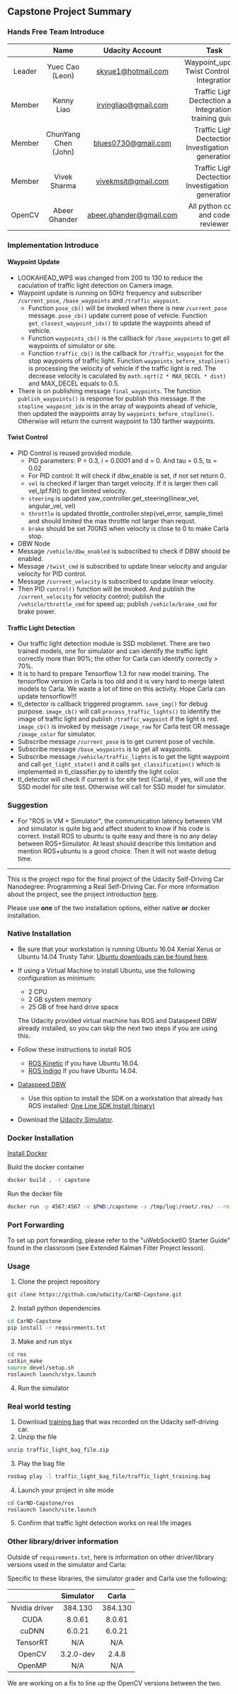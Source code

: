 ## Capstone Project Summary
### Hands Free Team Introduce
|       | Name   | Udacity Account | Task  |
| :----: | :-------:|:-------------:| :-----:|
| Leader | Yuec Cao (Leon) | skyue1@hotmail.com | Waypoint_update, Twist Control and Integration |
| Member | Kenny Liao | irvingliao@gmail.com | Traffic Light Dectection and Integration, training guide |
| Member | ChunYang Chen (John) | blues0730@gmail.com | Traffic Light Dectection Investigation and generation |
| Member | Vivek Sharma | vivekmsit@gmail.com | Traffic Light Dectection Investigation and generation | 
| OpenCV | Abeer Ghander | abeer.ghander@gmail.com | All python code and code reviewer |

### Implementation Introduce
#### Waypoint Update
 * LOOKAHEAD_WPS was changed from 200 to 130 to reduce the caculation of traffic light detection on Camera image.
 * Waypoint update is running on 50Hz frequency and subscriber `/current_pose`, `/base_waypoints` and `/traffic_waypoint`.
   * Function `pose_cb()` will be invoked when there is new `/current_pose` message. `pose_cb()` update current pose of vehicle. Function `get_closest_waypoint_idx()` to update the waypoints ahead of vehicle.
   * Function `waypoints_cb()` is the callback for `/base_waypoints` to get all waypoints of simulator or site. 
   * Function `traffic_cb()` is the callback for `/traffic_waypoint` for the stop waypoints of traffic light. Function `waypoints_before_stopline()` is processing the velocity of vehicle if the traffic light is red. The decrease velocity is caculated by `math.sqrt(2 * MAX_DECEL * dist)` and MAX_DECEL equals to 0.5. 
 * There is on publishing message `final_waypoints`. The function `publish_waypoints()` is response for publish this message. If the `stopline_waypoint_idx` is in the array of waypoints ahead of vehicle, then updated the waypoints array by `waypoints_before_stopline()`. Otherwise will return the current waypoint to 130 farther waypoints. 
#### Twist Control
 * PID Control is reused provided module.
   * PID parameters: P = 0.3, i = 0.0001 and d = 0. And tau = 0.5, ts = 0.02
   * For PID control: It will check if dbw_enable is set, if not set return 0. 
    * `vel` is checked if larger than target velocity. If it is larger then call vel_lpf.filt() to get limited velocity.
    * `steering` is updated yaw_controller.get_steering(linear_vel, angular_vel, vel)
    * `throttle` is updated throttle_controller.step(vel_error, sample_time) and should limited the max throttle not larger than requst.
    * `brake` should be set 700NS when velocity is close to 0 to make Carla stop.
 * DBW Node
  * Message `/vehicle/dbw_enabled` is subscribed to check if DBW should be enabled.
  * Message `/twist_cmd` is subscribed to update linear velocity and angular velocity for PID control.
  * Message `/current_velocity` is subscribed to update linear velocity.
  * Then PID `control()` function will be invoked. And publish the `/current_velocity` for velocity control; publish the `/vehicle/throttle_cmd` for speed up; publish `/vehicle/brake_cmd` for brake power.
#### Traffic Light Detection
 * Our traffic light detection module is SSD mobilenet. There are two trained models, one for simulator and can identify the traffic light correctly more than 90%; the other for Carla can identify correctly > 70%. 
 * It is to hard to prepare Tensorflow 1.3 for new model training. The tensorflow version in Carla is too old and it is very hard to merge latest models to Carla. We waste a lot of time on this activity. Hope Carla can update tensorflow!!!
 * tl_detector is callback triggered programm. `save_img()` for debug purpose. `image_cb()` will call `process_traffic_lights()` to identify the image of traffic light and publish `/traffic_waypoint` if the light is red. `image_cb()` is invoked by message `/image_raw` for Carla test OR message `/image_color` for simulator.
  * Subscribe message `/current_pose` is to get current pose of vechile. 
  * Subscribe message `/base_waypoints` is to get all waypoints.
  * Subscribe message `/vehicle/traffic_lights` is to get the light waypoint and call `get_light_state()` and it calls `get_classification()` which is implemented in tl_classifier.py to identify the light color.
  * tl_detector will check if current is for site test (Carla), if yes, will use the SSD model for site test. Otherwise will call for SSD model for simulator.
  
### Suggestion
 * For "ROS in VM + Simulator", the communication latency between VM and simulator is quite big and affect student to know if his code is correct. Install ROS to ubuntu is quite easy and there is no any delay between ROS+Simulator. At least should describe this limitation and mention ROS+ubuntu is a good choice. Then it will not waste debug time.

-------------------------------------------
This is the project repo for the final project of the Udacity Self-Driving Car Nanodegree: Programming a Real Self-Driving Car. For more information about the project, see the project introduction [here](https://classroom.udacity.com/nanodegrees/nd013/parts/6047fe34-d93c-4f50-8336-b70ef10cb4b2/modules/e1a23b06-329a-4684-a717-ad476f0d8dff/lessons/462c933d-9f24-42d3-8bdc-a08a5fc866e4/concepts/5ab4b122-83e6-436d-850f-9f4d26627fd9).

Please use **one** of the two installation options, either native **or** docker installation.

### Native Installation

* Be sure that your workstation is running Ubuntu 16.04 Xenial Xerus or Ubuntu 14.04 Trusty Tahir. [Ubuntu downloads can be found here](https://www.ubuntu.com/download/desktop).
* If using a Virtual Machine to install Ubuntu, use the following configuration as minimum:
  * 2 CPU
  * 2 GB system memory
  * 25 GB of free hard drive space

  The Udacity provided virtual machine has ROS and Dataspeed DBW already installed, so you can skip the next two steps if you are using this.

* Follow these instructions to install ROS
  * [ROS Kinetic](http://wiki.ros.org/kinetic/Installation/Ubuntu) if you have Ubuntu 16.04.
  * [ROS Indigo](http://wiki.ros.org/indigo/Installation/Ubuntu) if you have Ubuntu 14.04.
* [Dataspeed DBW](https://bitbucket.org/DataspeedInc/dbw_mkz_ros)
  * Use this option to install the SDK on a workstation that already has ROS installed: [One Line SDK Install (binary)](https://bitbucket.org/DataspeedInc/dbw_mkz_ros/src/81e63fcc335d7b64139d7482017d6a97b405e250/ROS_SETUP.md?fileviewer=file-view-default)
* Download the [Udacity Simulator](https://github.com/udacity/CarND-Capstone/releases).

### Docker Installation
[Install Docker](https://docs.docker.com/engine/installation/)

Build the docker container
```bash
docker build . -t capstone
```

Run the docker file
```bash
docker run -p 4567:4567 -v $PWD:/capstone -v /tmp/log:/root/.ros/ --rm -it capstone
```

### Port Forwarding
To set up port forwarding, please refer to the "uWebSocketIO Starter Guide" found in the classroom (see Extended Kalman Filter Project lesson).

### Usage

1. Clone the project repository
```bash
git clone https://github.com/udacity/CarND-Capstone.git
```

2. Install python dependencies
```bash
cd CarND-Capstone
pip install -r requirements.txt
```
3. Make and run styx
```bash
cd ros
catkin_make
source devel/setup.sh
roslaunch launch/styx.launch
```
4. Run the simulator

### Real world testing
1. Download [training bag](https://s3-us-west-1.amazonaws.com/udacity-selfdrivingcar/traffic_light_bag_file.zip) that was recorded on the Udacity self-driving car.
2. Unzip the file
```bash
unzip traffic_light_bag_file.zip
```
3. Play the bag file
```bash
rosbag play -l traffic_light_bag_file/traffic_light_training.bag
```
4. Launch your project in site mode
```bash
cd CarND-Capstone/ros
roslaunch launch/site.launch
```
5. Confirm that traffic light detection works on real life images

### Other library/driver information
Outside of `requirements.txt`, here is information on other driver/library versions used in the simulator and Carla:

Specific to these libraries, the simulator grader and Carla use the following:

|        | Simulator | Carla  |
| :-----------: |:-------------:| :-----:|
| Nvidia driver | 384.130 | 384.130 |
| CUDA | 8.0.61 | 8.0.61 |
| cuDNN | 6.0.21 | 6.0.21 |
| TensorRT | N/A | N/A |
| OpenCV | 3.2.0-dev | 2.4.8 |
| OpenMP | N/A | N/A |

We are working on a fix to line up the OpenCV versions between the two.
